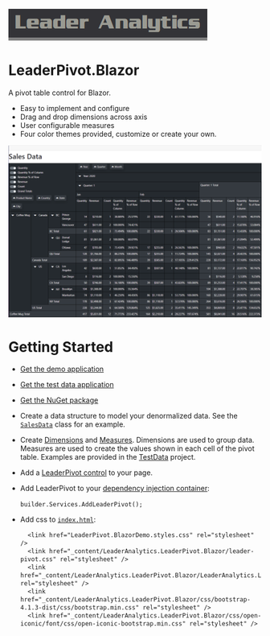 ![Leader Analytics](./logo.png)

# LeaderPivot.Blazor

A pivot table control for Blazor.

* Easy to implement and configure
* Drag and drop dimensions across axis
* User configurable measures
* Four color themes provided, customize or create your own.

![Leader Analytics pivot table control](./screencap.png) 

# Getting Started

* [Get the demo application](https://github.com/leaderanalytics/LeaderPivot.BlazorDemo)

* [Get the test data application](https://github.com/leaderanalytics/LeaderPivot.TestData)

* [Get the NuGet package](https://www.nuget.org/packages/LeaderAnalytics.LeaderPivot.Blazor/)

* Create a data structure to model your denormalized data.  See the [`SalesData`](https://github.com/leaderanalytics/LeaderPivot.TestData/blob/main/LeaderPivot.TestData/SalesData.cs) class for an example.

* Create [Dimensions](https://github.com/leaderanalytics/LeaderPivot/blob/main/LeaderPivot/Dimension.cs) and [Measures](https://github.com/leaderanalytics/LeaderPivot/blob/main/LeaderPivot/Measure.cs).    Dimensions are used to group data.  Measures are used to create the values shown in each cell of the pivot table.  Examples are provided in the [TestData](https://github.com/leaderanalytics/LeaderPivot.TestData/blob/main/LeaderPivot.TestData/SalesData.cs) project.

* Add a [LeaderPivot control](https://github.com/leaderanalytics/LeaderPivot.BlazorDemo/blob/main/LeaderPivot.BlazorDemo/Pages/LeaderPivotDemo.razor) to your page.  

* Add LeaderPivot to your [dependency injection container](https://github.com/leaderanalytics/LeaderPivot.BlazorDemo/blob/main/LeaderPivot.BlazorDemo/Program.cs):

    `builder.Services.AddLeaderPivot();`

* Add css to [`index.html`](https://github.com/leaderanalytics/LeaderPivot.BlazorDemo/blob/main/LeaderPivot.BlazorDemo/wwwroot/index.html):

    
        <link href="LeaderPivot.BlazorDemo.styles.css" rel="stylesheet" />
        <link href="_content/LeaderAnalytics.LeaderPivot.Blazor/leader-pivot.css" rel="stylesheet" />
        <link href="_content/LeaderAnalytics.LeaderPivot.Blazor/LeaderAnalytics.LeaderPivot.Blazor.bundle.scp.css" rel="stylesheet" />
        <link href="_content/LeaderAnalytics.LeaderPivot.Blazor/css/bootstrap-4.1.3-dist/css/bootstrap.min.css" rel="stylesheet" />
        <link href="_content/LeaderAnalytics.LeaderPivot.Blazor/css/open-iconic/font/css/open-iconic-bootstrap.min.css" rel="stylesheet" />
    